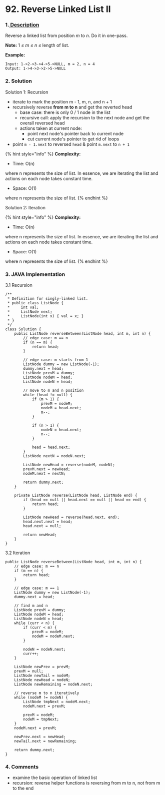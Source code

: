 # 92. Reverse Linked List II

### 1.[ Description](https://leetcode.com/problems/reverse-linked-list-ii/description/)

Reverse a linked list from position _m_ to _n_. Do it in one-pass.

**Note:** 1 ≤ _m_ ≤ _n_ ≤ length of list.

**Example:**

```text
Input: 1->2->3->4->5->NULL, m = 2, n = 4
Output: 1->4->3->2->5->NULL
```



### 2. Solution

Solution 1: Recursion

* iterate to mark the position m - 1, m, n, and n + 1
* recursively reverse **from m to n** and get the reverted head
  * base case: there is only 0 / 1 node in the list
  * recursive call: apply the recursion to the next node and get the overall reversed head
  * actions taken at current node:
    * point next node's pointer back to current node
    * cut current node's pointer to get rid of loops
* point `m - 1.next` to reversed `head` & point `m.next` to `n + 1`

{% hint style="info" %}
**Complexity:**

* Time: O\(n\)  

where n represents the size of list. In essence, we are iterating the list and actions on each node takes constant time.

* Space: O\(1\) 

where n represents the size of list. 
{% endhint %}

Solution 2: Iteration

{% hint style="info" %}
**Complexity:**

* Time: O\(n\)  

where n represents the size of list. In essence, we are iterating the list and actions on each node takes constant time.

* Space: O\(1\) 

where n represents the size of list. 
{% endhint %}



### 3. JAVA Implementation

3.1 Recursion

```text
/**
 * Definition for singly-linked list.
 * public class ListNode {
 *     int val;
 *     ListNode next;
 *     ListNode(int x) { val = x; }
 * }
 */
class Solution {
    public ListNode reverseBetween(ListNode head, int m, int n) {
        // edge case: m == n
        if (n == m) {
            return head;
        }
        
        // edge case: m starts from 1
        ListNode dummy = new ListNode(-1);
        dummy.next = head;
        ListNode prevM = dummy;
        ListNode nodeM = head;
        ListNode nodeN = head;
        
        // move to m and n position
        while (head != null) {
            if (m > 1) {
                prevM = nodeM;
                nodeM = head.next;
                m--;
            }
            
            if (n > 1) {
                nodeN = head.next;
                n--;
            }
            
            head = head.next;
        }
        ListNode nextN = nodeN.next;
        
        ListNode newHead = reverse(nodeM, nodeN);
        prevM.next = newHead;
        nodeM.next = nextN;
        
        return dummy.next;
    }
    
    private ListNode reverse(ListNode head, ListNode end) {
        if (head == null || head.next == null || head == end) {
            return head;
        }
        
        ListNode newHead = reverse(head.next, end);
        head.next.next = head;
        head.next = null;
        
        return newHead;
    }
}
```

3.2 Iteration

```text
public ListNode reverseBetween(ListNode head, int m, int n) {
    // edge case: m == n
    if (m == n) {
        return head;
    }
    
    // edge case: m == 1
    ListNode dummy = new ListNode(-1);
    dummy.next = head;
        
    // find m and n
    ListNode prevM = dummy;
    ListNode nodeM = head;
    ListNode nodeN = head;
    while (curr < n) {
        if (curr < m) {
            prevM = nodeM;
            nodeM = nodeM.next;
        }
            
        nodeN = nodeN.next;
        curr++;
    }
        
    ListNode newPrev = prevM;
    prevM = null;
    ListNode newTail = nodeM;
    ListNode newHead = nodeN;
    ListNode newRemaining = nodeN.next;
        
    // reverse m to n iteratively
    while (nodeM != nodeN) {
        ListNode tmpNext = nodeM.next;
        nodeM.next = prevM;
            
        prevM = nodeM;
        nodeM = tmpNext;
    }
    nodeM.next = prevM;
        
    newPrev.next = newHead;
    newTail.next = newRemaining;
        
    return dummy.next;
}
```



### 4. Comments

* examine the basic operation of linked list 
* recursion: reverse helper functions is reversing from m to n, not from m to the end

